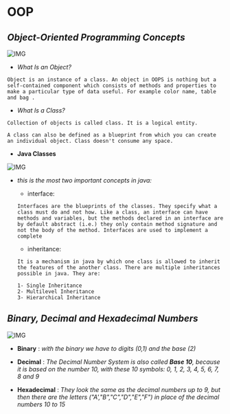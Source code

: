 # **OOP**

## ***Object-Oriented Programming Concepts***

![IMG](https://static.javatpoint.com/images/java-oops.png)

* *What Is an Object?*

```
Object is an instance of a class. An object in OOPS is nothing but a self-contained component which consists of methods and properties to make a particular type of data useful. For example color name, table and bag .
```

* *What Is a Class?*

```
Collection of objects is called class. It is a logical entity.

A class can also be defined as a blueprint from which you can create an individual object. Class doesn't consume any space.
```

* **Java Classes**

![IMG](https://encrypted-tbn0.gstatic.com/images?q=tbn:ANd9GcQAJcgPRT3oU6UPvuIP_kGyzdv0dG0xiL_NqQeSCIqLiO7n4Tx3J6-MG_eZFdJNsWOPVmk&usqp=CAU)

* *this is the most two important concepts in java:*

  * interface:

   ```
   Interfaces are the blueprints of the classes. They specify what a class must do and not how. Like a class, an interface can have methods and variables, but the methods declared in an interface are by default abstract (i.e.) they only contain method signature and not the body of the method. Interfaces are used to implement a complete
   ```

  * inheritance:

   ```
   It is a mechanism in java by which one class is allowed to inherit the features of the another class. There are multiple inheritances possible in java. They are:

   1- Single Inheritance
   2- Multilevel Inheritance
   3- Hierarchical Inheritance
   ```

## ***Binary, Decimal and Hexadecimal Numbers***

![IMG](https://media.proprofs.com/images/QM/user_images/2503852/New%20Project%20(13)(89).jpg)

* **Binary** : *with the binary we have to digits (0,1) and the base (2)*

* **Decimal** : *The Decimal Number System is also called **Base 10**, because it is based on the number 10, with these 10 symbols: 0, 1, 2, 3, 4, 5, 6, 7, 8 and 9*

* **Hexadecimal** : *They look the same as the decimal numbers up to 9, but then there are the letters ("A',"B","C","D","E","F") in place of the decimal numbers 10 to 15*
